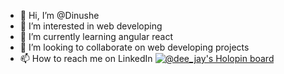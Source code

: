- 👋 Hi, I’m @Dinushe
- 👀 I’m interested in web developing
- 🌱 I’m currently learning angular react
- 💞️ I’m looking to collaborate on web developing projects
- 📫 How to reach me on LinkedIn
[![@dee_jay's Holopin board](https://holopin.me/dee_jay)](https://holopin.io/@dee_jay)
<!---
Dinushe/Dinushe is a ✨ special ✨ repository because its `README.md` (this file) appears on your GitHub profile.
You can click the Preview link to take a look at your changes.
--->
